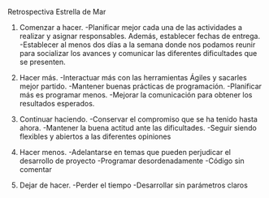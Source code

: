 Retrospectiva Estrella de Mar
1. Comenzar a hacer.
-Planificar mejor cada una de las actividades a realizar y asignar responsables. Además, establecer fechas de entrega. 
-Establecer al menos dos días a la semana donde nos podamos reunir para socializar los avances y comunicar las diferentes
 dificultades que se presenten.

2. Hacer más.
-Interactuar más con las herramientas Ágiles y sacarles mejor partido.
-Mantener buenas prácticas de programación.
-Planificar más es programar menos.
-Mejorar la comunicación para obtener los resultados esperados.

3. Continuar haciendo.
-Conservar el compromiso que se ha tenido hasta ahora.
-Mantener la buena actitud ante las dificultades.
-Seguir siendo flexibles y abiertos a las diferentes opiniones

4. Hacer menos.
-Adelantarse en temas que pueden perjudicar el desarrollo de proyecto
-Programar desordenadamente
-Código sin comentar

5. Dejar de hacer.
-Perder el tiempo
-Desarrollar sin parámetros claros
